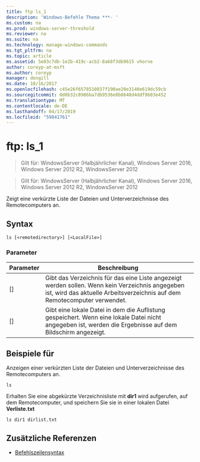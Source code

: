 ```yaml
---
title: ftp ls_1
description: 'Windows-Befehle Thema ***- '
ms.custom: na
ms.prod: windows-server-threshold
ms.reviewer: na
ms.suite: na
ms.technology: manage-windows-commands
ms.tgt_pltfrm: na
ms.topic: article
ms.assetid: 5e03c7db-1e2b-419c-acb2-8a68f3db9615 vhorne
author: coreyp-at-msft
ms.author: coreyp
manager: dongill
ms.date: 10/16/2017
ms.openlocfilehash: c45e26f6578510837f190ae20e3140e619dc59cb
ms.sourcegitcommit: 0d0b32c8986ba7db9536e0b8648d4ddf9b03e452
ms.translationtype: MT
ms.contentlocale: de-DE
ms.lasthandoff: 04/17/2019
ms.locfileid: "59841761"
---
```

# <a name="ftp-ls1"></a>ftp: ls_1

>Gilt für: WindowsServer (Halbjährlicher Kanal), Windows Server 2016, Windows Server 2012 R2, WindowsServer 2012


>Gilt für: WindowsServer (Halbjährlicher Kanal), Windows Server 2016, Windows Server 2012 R2, WindowsServer 2012

Zeigt eine verkürzte Liste der Dateien und Unterverzeichnisse des Remotecomputers an.   
## <a name="syntax"></a>Syntax  
```  
ls [<remotedirectory>] [<LocalFile>]  
```  
### <a name="parameters"></a>Parameter  
|Parameter|Beschreibung|  
|-------|--------|  
|[<remotedirectory>]|Gibt das Verzeichnis für das eine Liste angezeigt werden sollen. Wenn kein Verzeichnis angegeben ist, wird das aktuelle Arbeitsverzeichnis auf dem Remotecomputer verwendet.|  
|[<LocalFile>]|Gibt eine lokale Datei in dem die Auflistung gespeichert. Wenn eine lokale Datei nicht angegeben ist, werden die Ergebnisse auf dem Bildschirm angezeigt.|  
## <a name="BKMK_Examples"></a>Beispiele für  
Anzeigen einer verkürzten Liste der Dateien und Unterverzeichnisse des Remotecomputers an.  
```  
ls  
```  
Erhalten Sie eine abgekürzte Verzeichnisliste mit **dir1** wird aufgerufen, auf dem Remotecomputer, und speichern Sie sie in einer lokalen Datei **Verliste.txt**  
```  
ls dir1 dirlist.txt   
```  
## <a name="additional-references"></a>Zusätzliche Referenzen  
-   [Befehlszeilensyntax](command-line-syntax-key.md)  
